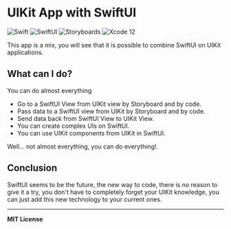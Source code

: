 # UIKit App with SwiftUI
![Swift](https://img.shields.io/badge/Language-Swift-orange)
![SwiftUI](https://img.shields.io/badge/Platform-SwiftUI-purple)
![Storyboards](https://img.shields.io/badge/Platform-Storyboards-green)
![Xcode 12](https://img.shields.io/badge/IDE-Xcode%2012-blue)

This app is a mix, you will see that it is possible to combine SwiftUI on UIKit applications.

## What can I do?

You can do almost everything

* Go to a SwiftUI View from UIKit view by Storyboard and by code.
* Pass data to a SwiftUI view from UIKit by Storyboard and by code.
* Send data back from SwiftUI View to UIKit View.
* You can create complex UIs on SwiftUI.
* You can use UIKit components from UIKit in SwiftUI.

Well... not almost everything, you can do everything!.

## Conclusion

SwiftUI seems to be the future, the new way to code, there is no reason to give it a try, you don't have to completely forget your UIKit knowledge, you can just add this new technology to your current ones.

---

**MIT License**